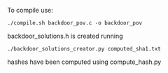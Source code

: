 To compile use:
```
./compile.sh backdoor_pov.c -o backdoor_pov
```

backdoor_solutions.h is created running
```
./backdoor_solutions_creator.py computed_sha1.txt
```

hashes have been computed using compute_hash.py

